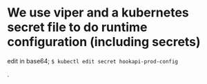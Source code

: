 # We use viper and a kubernetes secret file to do runtime configuration (including secrets)

edit in base64; `$ kubectl edit secret hookapi-prod-config`

.